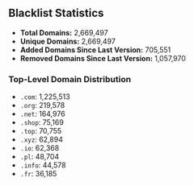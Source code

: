 ## Blacklist Statistics

- **Total Domains:** 2,669,497
- **Unique Domains:** 2,669,497
- **Added Domains Since Last Version:** 705,551
- **Removed Domains Since Last Version:** 1,057,970

### Top-Level Domain Distribution

-  `.com`: 1,225,513
-  `.org`: 219,578
-  `.net`: 164,976
-  `.shop`: 75,169
-  `.top`: 70,755
-  `.xyz`: 62,894
-  `.io`: 62,368
-  `.pl`: 48,704
-  `.info`: 44,578
-  `.fr`: 36,185
